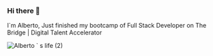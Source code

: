 ### Hi there 👋
I`m Alberto, 
Just finished my bootcamp of Full Stack Developer on The Bridge | Digital Talent Accelerator

![Alberto ` s life (2)](https://user-images.githubusercontent.com/92597288/193602232-23b6f790-a340-481d-b1b8-10616418ba24.jpg)
<!--
**AlbertoArenas98/AlbertoArenas98** is a ✨ _special_ ✨ repository because its `README.md` (this file) appears on your GitHub profile.

Here are some ideas to get you started:

- 🔭 I’m currently working on ...






- 🌱 I’m currently learning ...
- 👯 I’m looking to collaborate on ...
- 🤔 I’m looking for help with ...
- 💬 Ask me about ...
- 📫 How to reach me: ...
- 😄 Pronouns: ...
- ⚡ Fun fact: ...
-->
